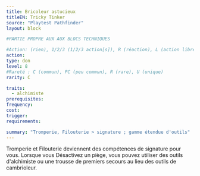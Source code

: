 ```yaml
---
title: Bricoleur astucieux
titleEN: Tricky Tinker
source: "Playtest Pathfinder"
layout: block

#PARTIE PROPRE AUX AUX BLOCS TECHNIQUES

#Action: (rien), 1/2/3 (1/2/3 action[s]), R (réaction), L (action libre)
action: 
type: don
level: 8
#Rareté : C (commun), PC (peu commun), R (rare), U (unique)
rarity: C

traits:
  - alchimiste
prerequisites:
frequency: 
cost:
trigger: 
requirements:

summary: "Tromperie, Filouterie > signature ; gamme étendue d'outils"
---
```


Tromperie et Filouterie deviennent des compétences de signature pour vous. Lorsque vous Désactivez un piège, vous pouvez utiliser des outils d'alchimiste ou une trousse de premiers secours au lieu des outils de cambrioleur.